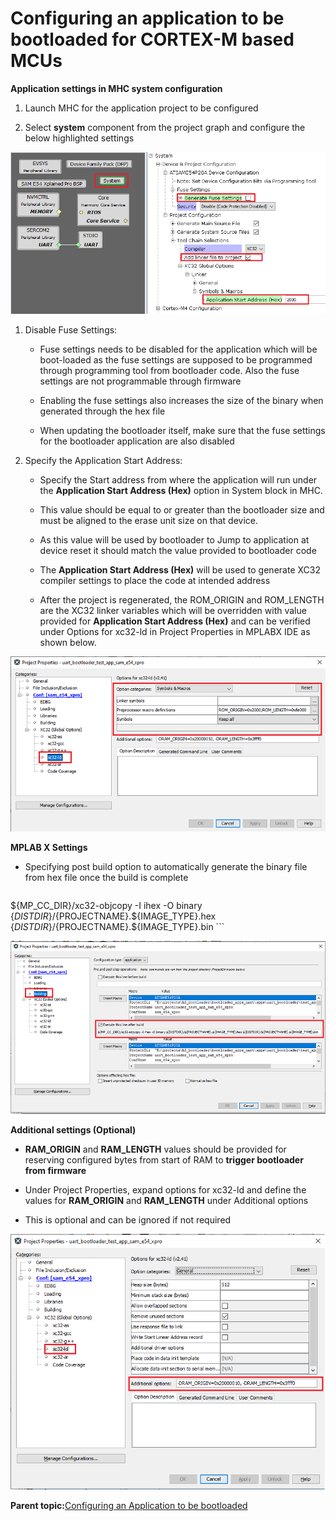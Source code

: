 # Configuring an application to be bootloaded for CORTEX-M based MCUs

**Application settings in MHC system configuration**

1.  Launch MHC for the application project to be configured

2.  Select **system** component from the project graph and configure the below highlighted settings


![application_config_mhc_setting](GUID-81999D08-3DA0-42E0-98EB-26FCB8E75741-low.png)

1.  Disable Fuse Settings:

    -   Fuse settings needs to be disabled for the application which will be boot-loaded as the fuse settings are supposed to be programmed through programming tool from bootloader code. Also the fuse settings are not programmable through firmware

    -   Enabling the fuse settings also increases the size of the binary when generated through the hex file

    -   When updating the bootloader itself, make sure that the fuse settings for the bootloader application are also disabled

2.  Specify the Application Start Address:

    -   Specify the Start address from where the application will run under the **Application Start Address \(Hex\)** option in System block in MHC.

    -   This value should be equal to or greater than the bootloader size and must be aligned to the erase unit size on that device.

    -   As this value will be used by bootloader to Jump to application at device reset it should match the value provided to bootloader code

    -   The **Application Start Address \(Hex\)** will be used to generate XC32 compiler settings to place the code at intended address

    -   After the project is regenerated, the ROM\_ORIGIN and ROM\_LENGTH are the XC32 linker variables which will be overridden with value provided for **Application Start Address \(Hex\)** and can be verified under Options for xc32-ld in Project Properties in MPLABX IDE as shown below.


![application_config_xc32_ld_rom](GUID-8D39F6E2-823C-466E-8C71-1B0E33426459-low.png)

**MPLAB X Settings**

-   Specifying post build option to automatically generate the binary file from hex file once the build is complete

    ```

    ```


$\{MP\_CC\_DIR\}/xc32-objcopy -I ihex -O binary $\{DISTDIR\}/$\{PROJECTNAME\}.$\{IMAGE\_TYPE\}.hex $\{DISTDIR\}/$\{PROJECTNAME\}.$\{IMAGE\_TYPE\}.bin \`\`\`

![application_config_post_build_script](GUID-F52E21DD-7413-4618-A9D9-509C0DF4E71D-low.png)

**Additional settings \(Optional\)**

-   **RAM\_ORIGIN** and **RAM\_LENGTH** values should be provided for reserving configured bytes from start of RAM to **trigger bootloader from firmware**

-   Under Project Properties, expand options for xc32-ld and define the values for **RAM\_ORIGIN** and **RAM\_LENGTH** under Additional options

-   This is optional and can be ignored if not required


![application_config_xc32_ld_ram](GUID-7BE7FC9E-92E5-4CD8-9320-2D907D7ADF13-low.png)

**Parent topic:**[Configuring an Application to be bootloaded](GUID-1533B544-211D-4FA3-A80B-B55B97CB0311.md)

